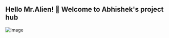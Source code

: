 ## Hello Mr.Alien! 👋 Welcome to Abhishek's project hub

![image](https://user-images.githubusercontent.com/73735068/128697841-10681d81-f19c-4f5a-89bb-6f5ade45e46c.png)


